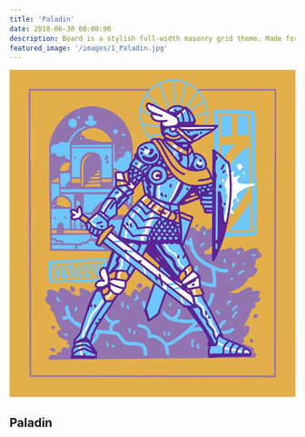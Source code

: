 ```yaml
---
title: 'Paladin'
date: 2018-06-30 00:00:00
description: Board is a stylish full-width masonry grid theme. Made for designers, artists, photographers and developers to show off their best work.
featured_image: '/images/1_Paladin.jpg'
---
```


![](/images/1_Paladin.jpg)

## Paladin